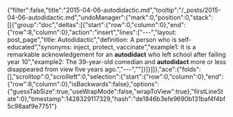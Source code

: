 {"filter":false,"title":"2015-04-06-autodidactic.md","tooltip":"/_posts/2015-04-06-autodidactic.md","undoManager":{"mark":0,"position":0,"stack":[[{"group":"doc","deltas":[{"start":{"row":0,"column":0},"end":{"row":8,"column":0},"action":"insert","lines":["---","layout: post_page","title: Autodidactic","definition: A person who is self-educated","synonyms:  inject, protect, vaccinate","example1: It is a remarkable acknowledgement for an <strong>autodidact</strong> who left school after failing year 10","example2: The 39-year-old comedian and <strong>autodidact</strong> more or less disappeared from view five years ago.","---",""]}]}]]},"ace":{"folds":[],"scrolltop":0,"scrollleft":0,"selection":{"start":{"row":0,"column":0},"end":{"row":8,"column":0},"isBackwards":false},"options":{"guessTabSize":true,"useWrapMode":false,"wrapToView":true},"firstLineState":0},"timestamp":1428329117329,"hash":"de1846b3efe9690b131baf4f4bf5c98aaf9e7751"}